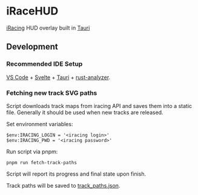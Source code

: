 # iRaceHUD

[iRacing](https://www.iracing.com/) HUD overlay built in [Tauri](https://tauri.app/)

## Development

### Recommended IDE Setup

[VS Code](https://code.visualstudio.com/) + [Svelte](https://marketplace.visualstudio.com/items?itemName=svelte.svelte-vscode) + [Tauri](https://marketplace.visualstudio.com/items?itemName=tauri-apps.tauri-vscode) + [rust-analyzer](https://marketplace.visualstudio.com/items?itemName=rust-lang.rust-analyzer).

### Fetching new track SVG paths

Script downloads track maps from iracing API and saves them into a static file. Generally it should be used when new tracks are released.

Set environment variables:

```
$env:IRACING_LOGIN = '<iracing login>'
$env:IRACING_PWD = '<iracing password>'
```

Run script via pnpm:

```
pnpm run fetch-track-paths
```

Script will report its progress and final state upon finish.

Track paths will be saved to [track_paths.json](./static/track_paths/track_paths.json).
